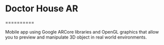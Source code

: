 # Doctor House AR

==========

Mobile app using Google ARCore libraries and OpenGL graphics that allow you to preview and manipulate 3D object in real world environments.
